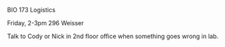 BIO 173 Logistics

Friday, 2-3pm
296 Weisser

Talk to Cody or Nick in 2nd floor office when something goes wrong in lab.
